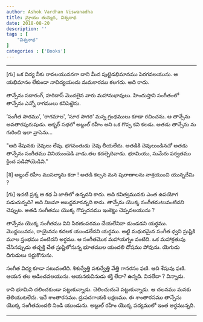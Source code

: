 ```yaml
---
author: Ashok Vardhan Viswanadha
title: మ్రోయు తుమ్మెద, విశ్వనాథ
date: 2018-08-20
description: ''
tags : [
    "విశ్వనాథ"
]
categories : ['Books']
---
```

---
[గు] ఒక విద్య నీకు రావలయుననగా దాని మీద పుట్టెడభిమానము పెరగవలయును. ఆ యభిమానం లేకుండా నావిద్యయందు మమకారము కలగదు. అది రాదు.

తాన్సేను సదారంగ్, హరిదాస్ మొదలైన వారు మహానుభావులు. హిందుస్తాని సంగీతంలో తాన్సేను ఎన్నో రాగములు కనిపెట్టెను.

‘సంగీత సారము‘, 'రాగమాల', ‘సూర సాగర‘ మన్న గ్రంథములు కూడా రచించను. ఆ తాన్సేను అవతారపురుషుడు. అక్బర్ సభలో అబ్దుల్ రహీం అని ఒక గొప్ప కవి కలడు. అతడు తాన్సేను ను గురించి ఇలా వ్రాసెను...

"ఆది శేషునకు చెవులు లేవు. భగవంతుడు చెవు లీయలేదు. అతడికి చెవులుండినచో అతడు తాన్సేను సంగీతము వినియుండెడి వాడు.తల కదల్చెదివాడు. భూమియు, సుమేరు పర్వతము క్రింద పడిపోయెడివి."

[శి] అబ్దుల్ రహీం ముసల్మాను కదా ! అతడి కల్పన మన పురాణాలను నాశ్రయుంచి యున్నదేమి ?

[గు] ఇచటి ప్రశ్న ఆ కథ ఏ జాతిలో ఉన్నదని కాదు. అది కవిత్వమునకు ఎంత ఉపయోగ పడుచున్నది? అది నిజమా అబద్దమానన్నది కాదు. తాన్సేను యొక్క సంగీతమటువంటిదని చెప్పుట. అతడి సంగీతము యొక్క గొప్పదనము ఇంకెట్టు చెప్పవలయును ?

తాన్సేను యొక్క సంగీతము విని సిరఃకంపరము చేయలేనివా డుండడని యర్థము. మొద్దయినను, రాయైనను కదలక యుండలేదని యర్థము. అట్టి మథురమైన సంగీత ధ్వని స్రుష్టికి మూల స్తంభము వంటిదని అర్థము. ఆ సంగీతమొక మహాయగ్నం వంటిది. ఒక మహాక్రతువు చేసినప్పుడు తచ్ఛక్తి చేత స్రుష్టిలోనున్న భూతముల యందలి దోషము పోవును. యెగుడు దిగుడులు సర్దుకొనును.

సంగీత విద్య కూడా నటువంటిది. శిశుర్వేత్తి పశుర్వేత్తి వేత్తి గానరసం ఫణి. ఆది శేషువు ఫణి. ఆయన తల ఆడించవలయును. ఆయనకువినుడు శక్తి లేదా? ఉన్నది. వినలేదా ? విన్నాడు.

కాని భూమిని చలించకుండా పట్టుకున్నాడు. చెలించుచునె పట్టుకున్నాడు. ఆ చలనము మనకు తెలియుటలేదు. ఇదే శాంతారసము. ద్రుపదగాయకి లక్షణము. ఈ శాంతారసము తాన్సేను యొక్క సంగీతమందలి నిండి యుండును. అబ్దుల్ రహీం యొక్క పద్యములో ఇంత అర్థమున్నది.

---
